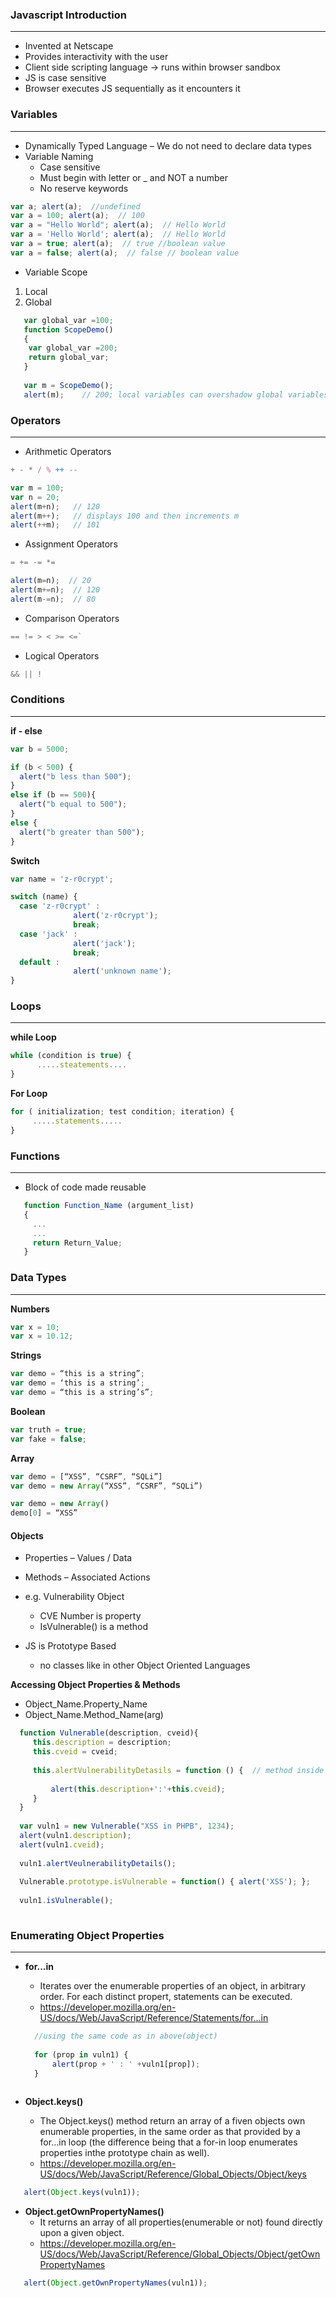 
### Javascript Introduction
-------------------------------------------------
 - Invented at Netscape
 - Provides interactivity with the user
 - Client side scripting language -> runs within browser sandbox
 - JS is case sensitive
 - Browser executes JS sequentially as it encounters it

### Variables
---------------------------------------------------
* Dynamically Typed Language 
  – We do not need to declare data types
* Variable Naming
  - Case sensitive
  - Must begin with letter or _ and NOT a number
  - No reserve keywords

```javascript
var a; alert(a);  //undefined
var a = 100; alert(a);  // 100
var a = "Hello World"; alert(a);  // Hello World
var a = 'Hello World'; alert(a);  // Hello World
var a = true; alert(a);  // true //boolean value
var a = false; alert(a);  // false // boolean value 
```

* Variable Scope
 1) Local
 2) Global
 
 ```javascript
    var global_var =100;
    function ScopeDemo()
    {
     var global_var =200;
     return global_var;
    }
    
    var m = ScopeDemo();
    alert(m);    // 200; local variables can overshadow global variables
 ```

### Operators
----------------------------------------------------
* Arithmetic Operators
```javascript
+ - * / % ++ --
```

```javascript
var m = 100;
var n = 20;
alert(m+n);   // 120
alert(m++);   // displays 100 and then increments m
alert(++m);   // 101  
```

* Assignment Operators
```javascript
= += -= *=
```

```javascript
alert(m=n);  // 20
alert(m+=n);  // 120
alert(m-=n);  // 80

```

* Comparison Operators
```javascript
== != > < >= <=`
```

* Logical Operators
```javascript
&& || !
```

### Conditions
------------------------------------------------
**if - else**
```javascript
var b = 5000;

if (b < 500) {
  alert("b less than 500");
}
else if (b == 500){
  alert("b equal to 500");
}
else {
  alert("b greater than 500");
}
```

**Switch** 
```javascript
var name = 'z-r0crypt';

switch (name) {
  case 'z-r0crypt' :
              alert('z-r0crypt');
              break;
  case 'jack' :
              alert('jack');
              break;
  default :
              alert('unknown name');
}
```

### Loops
------------------------------------------------
**while Loop**
```javascript
while (condition is true) {
      .....steatements....
}
```

**For Loop**
```javascript
for ( initialization; test condition; iteration) {
     .....statements.....
}
```


### Functions
---------------------------------------------

* Block of code made reusable
```javascript
   function Function_Name (argument_list) 
   {
     ...
     ...
     return Return_Value;
   }
```

### Data Types
-------------------------------------------

**Numbers**
```javascript
var x = 10;
var x = 10.12;
```

**Strings**
```javascript
var demo = “this is a string”;
var demo = ‘this is a string’;
var demo = “this is a string’s”;
```

**Boolean**
```javascript
var truth = true;
var fake = false;
```

**Array**
```javascript
var demo = [“XSS”, “CSRF”, “SQLi”]
var demo = new Array(“XSS”, “CSRF”, “SQLi”)

var demo = new Array()
demo[0] = “XSS”
```

#### Objects
* Properties – Values / Data
* Methods – Associated Actions
* e.g. Vulnerability Object
    - CVE Number is property
    - IsVulnerable() is a method

* JS is Prototype Based
    - no classes like in other Object Oriented Languages


**Accessing Object Properties & Methods**
 * Object_Name.Property_Name
 * Object_Name.Method_Name(arg)

```javascript
  function Vulnerable(description, cveid){
     this.description = description;
     this.cveid = cveid; 
     
     this.alertVulnerabilityDetasils = function () {  // method inside object
      
         alert(this.description+':'+this.cveid);
     }
  }
  
  var vuln1 = new Vulnerable("XSS in PHPB", 1234);
  alert(vuln1.description);
  alert(vuln1.cveid);
  
  vuln1.alertVeulnerabilityDetails();
  
  Vulnerable.prototype.isVulnerable = function() { alert('XSS'); };
  
  vuln1.isVulnerable();
 
```

### Enumerating Object Properties
---------------------------------------------------------

 + **for...in**
    - Iterates over the enumerable properties of an object, in arbitrary order. For each distinct propert, statements can be executed.
    - https://developer.mozilla.org/en-US/docs/Web/JavaScript/Reference/Statements/for...in
   
   ```javascript
     //using the same code as in above(object)
     
     for (prop in vuln1) {
         alert(prop + ' : ' +vuln1[prop]);
     }
     
   ```

+ **Object.keys()**
    - The Object.keys() method return an array of a fiven objects own enumerable properties, in the same order as that provided by a for...in loop (the difference being that a for-in loop enumerates properties inthe prototype chain as well).
    - https://developer.mozilla.org/en-US/docs/Web/JavaScript/Reference/Global_Objects/Object/keys

```javascript
   alert(Object.keys(vuln1));

```
+ **Object.getOwnPropertyNames()** 
    - It returns an array of all properties(enumerable or not) found directly upon a given object.
    - https://developer.mozilla.org/en-US/docs/Web/JavaScript/Reference/Global_Objects/Object/getOwnPropertyNames
```javascript
   alert(Object.getOwnPropertyNames(vuln1));
```
